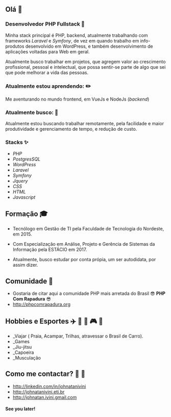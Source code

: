 ## Olá 👋

<!--
**johnatanivini/Johnatanivini** is a ✨ _special_ ✨ repository because its `README.md` (this file) appears on your GitHub profile.

Here are some ideas to get you started:

- 🔭 I’m currently working on ...
- 🌱 I’m currently learning ...
- 👯 I’m looking to collaborate on ...
- 🤔 I’m looking for help with ...
- 💬 Ask me about ...
- 📫 How to reach me: ...
- 😄 Pronouns: ...
- ⚡ Fun fact: ...
-->

### Desenvolvedor PHP Fullstack :elephant:

Minha stack  principal é PHP, backend, atualmente trabalhando com frameworks _Laravel_ e _Symfony_, de vez em quando trabalho em info-produtos desenvolvido em WordPress, e também desenvolvimento de aplicações voltadas para Web em geral.

Atualmente busco trabalhar em projetos, que agregem valor ao crescimento profissional, pessoal e intelectual, que possa sentir-se parte de algo que sei que pode melhorar a vida das pessoas.

### Atualmente estou aprendendo: :pencil2:

Me aventurando no mundo frontend, em VueJs e NodeJs (_backend_)

### Atualmente busco: :running:

Atualmente estou buscando trabalhar remotamente, pela facilidade e maior produtividade e gerenciamento de tempo, e redução de custo.

### Stacks :sparkles:

- _PHP_
- _PostgresSQL_
- _WordPress_
- _Laravel_
- _Symfony_
- _Jquery_
- _CSS_
- _HTML_
- _Javascript_

## Formação :mortar_board:

- Tecnólogo em Gestão de TI pela Faculdade de Tecnologia do Nordeste, em 2015.
- Com Especialização em Análise, Projeto e Gerência de Sistemas da Informação pela ESTÁCIO em 2017.

- Atualmente, busco estudar por conta própia, um ser autodidata, por assim dizer.

## Comunidade :grimacing:

- Gostaria de citar aqui a comunidade PHP mais arretada do Brasil :sunglasses: **PHP Com Rapadura** :sunglasses:
- http://phpcomrapadura.org

## Hobbies e Esportes :airplane: :deciduous_tree: :car: :video_game: :muscle:

- _Viajar ( Praia, Acampar, Trilhas, atravessar o Brasil de Carro).
- _Games
- _Jiu-jitsu
- _Capoeira
- _Musculação

##  Como me contactar? :email: :link:

- http://linkedin.com/in/johnatanivini
- http://johnatanivini.eti.br
- http://johnatan.ivini.gmail.com


#### See you later!




